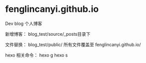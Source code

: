 # fenglincanyi.github.io
Dev blog
个人博客

新增博客：
blog_test/source/_posts目录下

文件替换：
blog_test/public/ 所有文件覆盖至 fenglincanyi.github.io/ 

hexo 相关命令：
hexo g
hexo s
